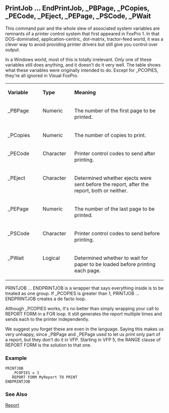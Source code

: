 ## PrintJob ... EndPrintJob, _PBPage, _PCopies, _PECode, _PEject, _PEPage, _PSCode, _PWait

This command pair and the whole slew of associated system variables are remnants of a printer control system that first appeared in FoxPro 1. In that DOS-dominated, application-centric, dot-matrix, tractor-feed world, it was a clever way to avoid providing printer drivers but still give you control over output.

In a Windows world, most of this is totally irrelevant. Only one of these variables still does anything, and it doesn't do it very well. The table shows what these variables were originally intended to do. Except for _PCOPIES, they're all ignored in Visual FoxPro.

<table>
<tr>
  <td width="22%" valign="top">
  <p><b>Variable</b></p>
  </td>
  <td width=20% valign=top>
  <p><b>Type</b></p>
  </td>
  <td width=59% valign=top>
  <p><b>Meaning</b></p>
  </td>
 </tr>
<tr>
  <td width="22%" valign="top">
  <p>_PBPage</p>
  </td>
  <td width=20% valign=top>
  <p>Numeric</p>
  </td>
  <td width=59% valign=top>
  <p>The number of the first page to be printed.</p>
  </td>
 </tr>
<tr>
  <td width="22%" valign="top">
  <p>_PCopies</p>
  </td>
  <td width=20% valign=top>
  <p>Numeric</p>
  </td>
  <td width=59% valign=top>
  <p>The number of copies to print.</p>
  </td>
 </tr>
<tr>
  <td width="22%" valign="top">
  <p>_PECode</p>
  </td>
  <td width=20% valign=top>
  <p>Character</p>
  </td>
  <td width=59% valign=top>
  <p>Printer control codes to send after printing.</p>
  </td>
 </tr>
<tr>
  <td width="22%" valign="top">
  <p>_PEject</p>
  </td>
  <td width=20% valign=top>
  <p>Character</p>
  </td>
  <td width=59% valign=top>
  <p>Determined whether ejects were sent before the report, after the report, both or neither.</p>
  </td>
 </tr>
<tr>
  <td width="22%" valign="top">
  <p>_PEPage</p>
  </td>
  <td width=20% valign=top>
  <p>Numeric</p>
  </td>
  <td width=59% valign=top>
  <p>The number of the last page to be printed.</p>
  </td>
 </tr>
<tr>
  <td width="22%" valign="top">
  <p>_PSCode</p>
  </td>
  <td width=20% valign=top>
  <p>Character</p>
  </td>
  <td width=59% valign=top>
  <p>Printer control codes to send before printing.</p>
  </td>
 </tr>
<tr>
  <td width="22%" valign="top">
  <p>_PWait</p>
  </td>
  <td width=20% valign=top>
  <p>Logical</p>
  </td>
  <td width=59% valign=top>
  <p>Determined whether to wait for paper to be loaded before printing each page.</p>
  </td>
 </tr>
</table>

PRINTJOB ... ENDPRINTJOB is a wrapper that says everything inside is to be treated as one group. If _PCOPIES is greater than 1, PRINTJOB ... ENDPRINTJOB creates a de facto loop. 

Although _PCOPIES works, it's no better than simply wrapping your call to REPORT FORM in a FOR loop. It still generates the report multiple times and sends each to the printer independently.

We suggest you forget these are even in the language. Saying this makes us very unhappy, since _PBPage and _PEPage used to let us print only part of a report, but they don't do it in VFP. Starting in VFP 5, the RANGE clause of REPORT FORM is the solution to that one.

### Example

```foxpro
PRINTJOB
   _PCOPIES = 3
   REPORT FORM MyReport TO PRINT
ENDPRINTJOB
```
### See Also

[Report](s4g238.md)
